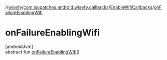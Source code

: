 //[wisefy](../../../index.md)/[com.isupatches.android.wisefy.callbacks](../index.md)/[EnableWifiCallbacks](index.md)/[onFailureEnablingWifi](on-failure-enabling-wifi.md)

# onFailureEnablingWifi

[androidJvm]\
abstract fun [onFailureEnablingWifi](on-failure-enabling-wifi.md)()
